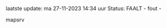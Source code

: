 laatste update: 
ma 27-11-2023 14:34   uur 
Status: FAALT - fout - 
<div class="service R">mapsrv</div>